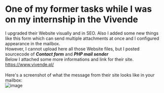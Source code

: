 # One of my former tasks while I was on my internship in the Vivende

I upgraded their Website visually and in SEO. Also I added some new things like this form which can send multiple attachments at once and I configured appearance in the mailbox.<br>
However, I cannot upload here all those Website files, but I posted sourcecode of <b><i>Contact form</i></b> and <b><i>PHP mail sender</i></b><br>
Below I attached some more informations and link for their site.<br>
https://www.vivende.pl/<br><br>
Here's a screenshot of what the message from their site looks like in your mailbox:<br>
![image](https://github.com/XarrrdaS/main/assets/94650404/95742fd3-5729-477f-934e-47eaab02db47)

